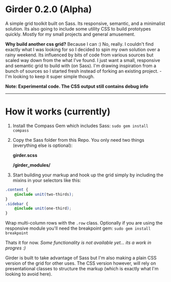 Girder 0.2.0 (Alpha)
====================

A simple grid toolkit built on Sass. Its responsive, semantic, and a minimalist solution. Its also going to include some utility CSS to build prototypes quickly. Mostly for my small projects and general amusement.

**Why build another css grid?** Because I can :) No, really. I couldn't find exactly what I was looking for so I decided to spin my own solution over a rainy weekend. Its influenced by bits of code from various sources but scaled way down from the what I've found. I just want a small, responsive and semantic grid to build with (on Sass). I'm drawing inspiration from a bunch of sources so I started fresh instead of forking an existing project. -I'm looking to keep it super simple though.

**Note: Experimental code. The CSS output still contains debug info**

---

# How it works (currently)
1. Install the Compass Gem which includes Sass: ```sudo gem install compass```
2. Copy the Sass folder from this Repo. You only need two things (everything else is optional):

	**girder.scss**

	**/girder_modules/**

3. Start building your markup and hook up the grid simply by including the mixins in your selectors like this:

```scss
.content {
	@include unit(two-thirds);
}
.sidebar {
	@include unit(one-third);
}
```

Wrap multi-column rows with the ```.row``` class. Optionally if you are using the responsive module you'll need the breakpoint gem: ```sudo gem install breakpoint```

Thats it for now. _Some functionality is not available yet... its a work in progres :)_

Girder is built to take advantage of Sass but I'm also making a plain CSS version of the grid for other uses. The CSS version however, will rely on presentational classes to structure the markup (which is exactly what I'm looking to avoid here).

